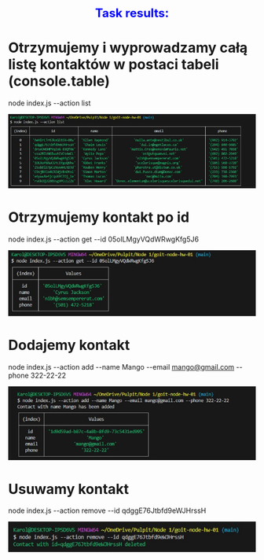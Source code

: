<h1 style="color: blue; font-size: 24px; text-align: center;">Task results:</h1>

# Otrzymujemy i wyprowadzamy całą listę kontaktów w postaci tabeli (console.table)

node index.js --action list

<img src="./printscreans/action list.jpg" alt="Contacts List">

# Otrzymujemy kontakt po id

node index.js --action get --id 05olLMgyVQdWRwgKfg5J6

<img src="./printscreans/action id.jpg" alt="Get contact by id">

# Dodajemy kontakt

node index.js --action add --name Mango --email mango@gmail.com --phone 322-22-22

<img src="./printscreans/action add.jpg" alt="Add contact">

# Usuwamy kontakt

node index.js --action remove --id qdggE76Jtbfd9eWJHrssH

<img src="./printscreans/action delete.jpg" alt="Remove contact">